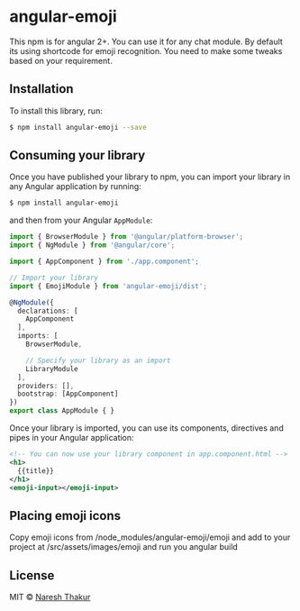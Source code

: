 # angular-emoji

This npm is for angular 2+. You can use it for any chat module. By default its using shortcode for emoji recognition. You need to make some tweaks based on your requirement.

## Installation

To install this library, run:

```bash
$ npm install angular-emoji --save
```

## Consuming your library

Once you have published your library to npm, you can import your library in any Angular application by running:

```bash
$ npm install angular-emoji
```

and then from your Angular `AppModule`:

```typescript
import { BrowserModule } from '@angular/platform-browser';
import { NgModule } from '@angular/core';

import { AppComponent } from './app.component';

// Import your library
import { EmojiModule } from 'angular-emoji/dist';

@NgModule({
  declarations: [
    AppComponent
  ],
  imports: [
    BrowserModule,

    // Specify your library as an import
    LibraryModule
  ],
  providers: [],
  bootstrap: [AppComponent]
})
export class AppModule { }
```

Once your library is imported, you can use its components, directives and pipes in your Angular application:

```xml
<!-- You can now use your library component in app.component.html -->
<h1>
  {{title}}
</h1>
<emoji-input></emoji-input>
```

## Placing emoji icons

Copy emoji icons from /node_modules/angular-emoji/emoji and add to your project at /src/assets/images/emoji and run you angular build


## License

MIT © [Naresh Thakur](mailto:thakurinbox@gmail.com)
